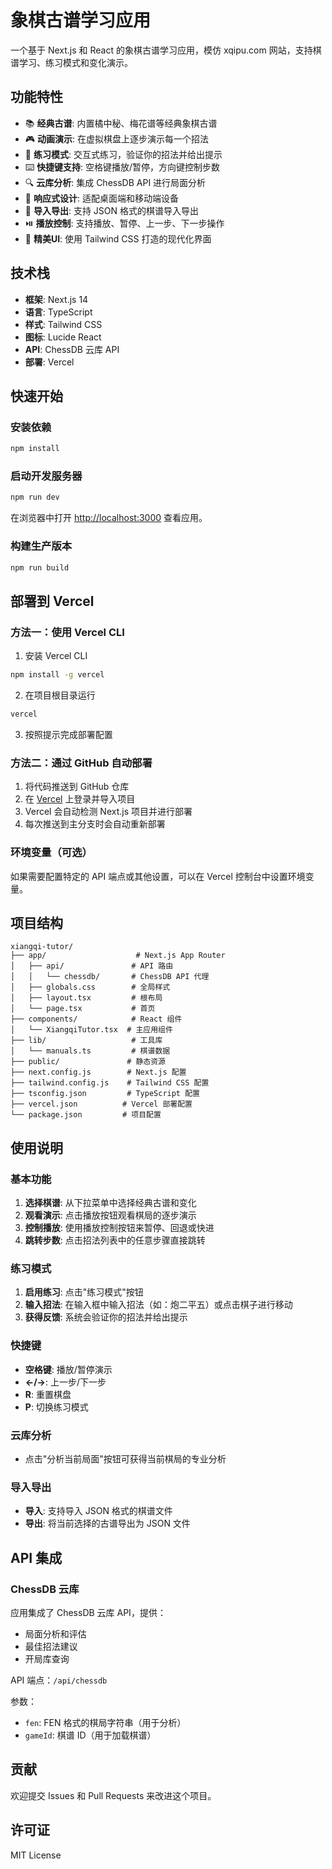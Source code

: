 # 象棋古谱学习应用

一个基于 Next.js 和 React 的象棋古谱学习应用，模仿 xqipu.com 网站，支持棋谱学习、练习模式和变化演示。

## 功能特性

- 📚 **经典古谱**: 内置橘中秘、梅花谱等经典象棋古谱
- 🎮 **动画演示**: 在虚拟棋盘上逐步演示每一个招法
- 🎯 **练习模式**: 交互式练习，验证你的招法并给出提示
- ⌨️ **快捷键支持**: 空格键播放/暂停，方向键控制步数
- 🔍 **云库分析**: 集成 ChessDB API 进行局面分析
- 📱 **响应式设计**: 适配桌面端和移动端设备
- 💾 **导入导出**: 支持 JSON 格式的棋谱导入导出
- ⏯️ **播放控制**: 支持播放、暂停、上一步、下一步操作
- 🎨 **精美UI**: 使用 Tailwind CSS 打造的现代化界面

## 技术栈

- **框架**: Next.js 14
- **语言**: TypeScript
- **样式**: Tailwind CSS
- **图标**: Lucide React
- **API**: ChessDB 云库 API
- **部署**: Vercel

## 快速开始

### 安装依赖

```bash
npm install
```

### 启动开发服务器

```bash
npm run dev
```

在浏览器中打开 [http://localhost:3000](http://localhost:3000) 查看应用。

### 构建生产版本

```bash
npm run build
```

## 部署到 Vercel

### 方法一：使用 Vercel CLI

1. 安装 Vercel CLI
```bash
npm install -g vercel
```

2. 在项目根目录运行
```bash
vercel
```

3. 按照提示完成部署配置

### 方法二：通过 GitHub 自动部署

1. 将代码推送到 GitHub 仓库
2. 在 [Vercel](https://vercel.com) 上登录并导入项目
3. Vercel 会自动检测 Next.js 项目并进行部署
4. 每次推送到主分支时会自动重新部署

### 环境变量（可选）

如果需要配置特定的 API 端点或其他设置，可以在 Vercel 控制台中设置环境变量。

## 项目结构

```
xiangqi-tutor/
├── app/                    # Next.js App Router
│   ├── api/               # API 路由
│   │   └── chessdb/       # ChessDB API 代理
│   ├── globals.css        # 全局样式
│   ├── layout.tsx         # 根布局
│   └── page.tsx           # 首页
├── components/            # React 组件
│   └── XiangqiTutor.tsx  # 主应用组件
├── lib/                   # 工具库
│   └── manuals.ts         # 棋谱数据
├── public/               # 静态资源
├── next.config.js        # Next.js 配置
├── tailwind.config.js    # Tailwind CSS 配置
├── tsconfig.json         # TypeScript 配置
├── vercel.json          # Vercel 部署配置
└── package.json         # 项目配置
```

## 使用说明

### 基本功能
1. **选择棋谱**: 从下拉菜单中选择经典古谱和变化
2. **观看演示**: 点击播放按钮观看棋局的逐步演示
3. **控制播放**: 使用播放控制按钮来暂停、回退或快进
4. **跳转步数**: 点击招法列表中的任意步骤直接跳转

### 练习模式
1. **启用练习**: 点击"练习模式"按钮
2. **输入招法**: 在输入框中输入招法（如：炮二平五）或点击棋子进行移动
3. **获得反馈**: 系统会验证你的招法并给出提示

### 快捷键
- **空格键**: 播放/暂停演示
- **←/→**: 上一步/下一步
- **R**: 重置棋盘
- **P**: 切换练习模式

### 云库分析
- 点击"分析当前局面"按钮可获得当前棋局的专业分析

### 导入导出
- **导入**: 支持导入 JSON 格式的棋谱文件
- **导出**: 将当前选择的古谱导出为 JSON 文件

## API 集成

### ChessDB 云库
应用集成了 ChessDB 云库 API，提供：
- 局面分析和评估
- 最佳招法建议
- 开局库查询

API 端点：`/api/chessdb`

参数：
- `fen`: FEN 格式的棋局字符串（用于分析）
- `gameId`: 棋谱 ID（用于加载棋谱）

## 贡献

欢迎提交 Issues 和 Pull Requests 来改进这个项目。

## 许可证

MIT License